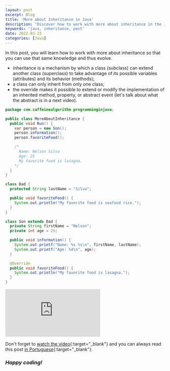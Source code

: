 ```yaml
---
layout: post
excerpt: Blog
title: 'More about Inheritance in Java'
description: 'Discover how to work with more about inheritance in the Java programming language. Get answers to your questions with the theory and examples presented.'
keywords: 'java, inheritance, post'
date: 2022-03-23
categories: [Java]
---
```


In this post, you will learn how to work with more about inheritance so that you can use that same knowledge and thus evolve.

- inheritance is a mechanism by which a class (subclass) can extend another class (superclass) to take advantage of its possible variables (attributes) and its behavior (methods);
- a class can only inherit from only one class;
- the override makes it possible to extend or modify the implementation of an inherited method, property, or abstract event (let's talk about what the abstract is in a next video).

```java
package com.caffeinealgorithm.programminginjava;

public class MoreAboutInheritance {
  public void Run() {
    var person = new Son();
    person.information();
    person.favoriteFood();

    /*
      Name: Nelson Silva
      Age: 25
      My favorite food is lasagna.
    */
  }
}

class Dad {
  protected String lastName = "Silva";

  public void favoriteFood() {
    System.out.println("My favorite food is seafood rice.");
  }
}

class Son extends Dad {
  private String firstName = "Nelson";
  private int age = 25;

  public void information() {
    System.out.printf("Name: %s %s\n", firstName, lastName);
    System.out.printf("Age: %d\n", age);
  }

  @Override
  public void favoriteFood() {
    System.out.println("My favorite food is lasagna.");
  }
}
```

<div class="video-container">
  <iframe src="https://www.youtube.com/embed/ae31OWVVtNw" frameborder="0" allowfullscreen></iframe>
</div>

Don't forget to [watch the video](https://youtu.be/ae31OWVVtNw){:target="\_blank"} and you can always read this post [in Portuguese](https://caffeinealgorithm.com/blog/20220323/mais-sobre-a-heranca-em-java/){:target="\_blank"}.

### _Happy coding!_

